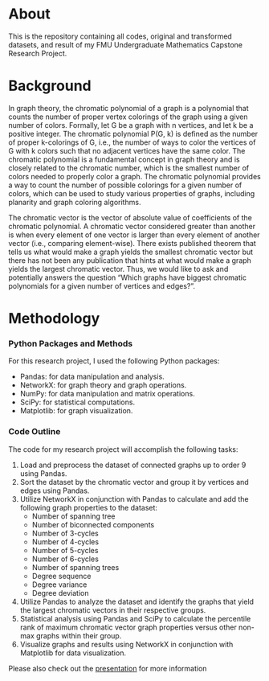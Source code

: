 # About
This is the repository containing all codes, original and transformed datasets, and result of my FMU Undergraduate Mathematics Capstone Research Project.

# Background
In graph theory, the chromatic polynomial of a graph is a polynomial that counts the
number of proper vertex colorings of the graph using a given number of colors. Formally,
let G be a graph with n vertices, and let k be a positive integer. The chromatic polynomial
P(G, k) is defined as the number of proper k-colorings of G, i.e., the number of ways to
color the vertices of G with k colors such that no adjacent vertices have the same color.
The chromatic polynomial is a fundamental concept in graph theory and is closely related
to the chromatic number, which is the smallest number of colors needed to properly color
a graph. The chromatic polynomial provides a way to count the number of possible
colorings for a given number of colors, which can be used to study various properties of
graphs, including planarity and graph coloring algorithms.

The chromatic vector is the vector of absolute value of coefficients of the chromatic
polynomial. A chromatic vector considered greater than another is when every element of
one vector is larger than every element of another vector (i.e., comparing element-wise).
There exists published theorem that tells us what would make a graph yields the smallest
chromatic vector but there has not been any publication that hints at what would make a
graph yields the largest chromatic vector. Thus, we would like to ask and potentially
answers the question “Which graphs have biggest chromatic polynomials for a given
number of vertices and edges?”.

# Methodology

### Python Packages and Methods

For this research project, I used the following Python packages:

- Pandas: for data manipulation and analysis.
- NetworkX: for graph theory and graph operations.
- NumPy: for data manipulation and matrix operations.
- SciPy: for statistical computations.
- Matplotlib: for graph visualization.

### Code Outline

The code for my research project will accomplish the following tasks:

1. Load and preprocess the dataset of connected graphs up to order 9 using Pandas.
2. Sort the dataset by the chromatic vector and group it by vertices and edges using Pandas.
3. Utilize NetworkX in conjunction with Pandas to calculate and add the following graph properties to the dataset:
   - Number of spanning tree
   - Number of biconnected components
   - Number of 3-cycles
   - Number of 4-cycles
   - Number of 5-cycles
   - Number of 6-cycles
   - Number of spanning trees
   - Degree sequence
   - Degree variance
   - Degree deviation
4. Utilize Pandas to analyze the dataset and identify the graphs that yield the largest chromatic vectors in their respective groups.
5. Statistical analysis using Pandas and SciPy to calculate the percentile rank of maximum chromatic vector graph properties versus other non-max graphs within their group.
6. Visualize graphs and results using NetworkX in conjunction with Matplotlib for data visualization.

Please also check out the [presentation](Presentation.pdf) for more information
